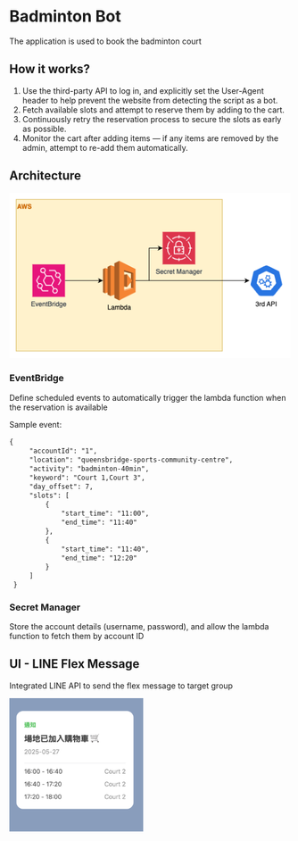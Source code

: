 # Badminton Bot

The application is used to book the badminton court

## How it works?

1. Use the third-party API to log in, and explicitly set the User-Agent header to help prevent the website from
   detecting the script as a bot.
2. Fetch available slots and attempt to reserve them by adding to the cart.
3. Continuously retry the reservation process to secure the slots as early as possible.
4. Monitor the cart after adding items — if any items are removed by the admin, attempt to re-add them automatically.

## Architecture

![image](aws.png)

### EventBridge

Define scheduled events to automatically trigger the lambda function when the reservation is available

Sample event:
```
{
     "accountId": "1",
     "location": "queensbridge-sports-community-centre",
     "activity": "badminton-40min",
     "keyword": "Court 1,Court 3",
     "day_offset": 7,
     "slots": [
         {
             "start_time": "11:00",
             "end_time": "11:40"
         },
         {
             "start_time": "11:40",
             "end_time": "12:20"
         }
     ]
 }
```


### Secret Manager
Store the account details (username, password), and allow the lambda function to fetch them by account ID 

## UI - LINE Flex Message 
Integrated LINE API to send the flex message to target group

<img src="./flex-message-ui.png" width=240 alt="">